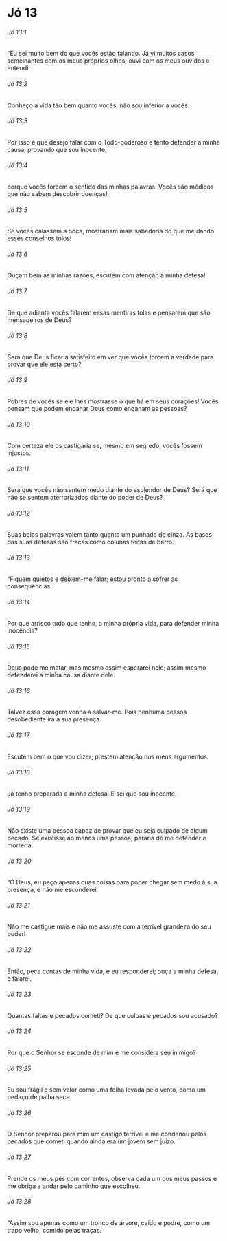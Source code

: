 # Jó 13

###### Jó 13:1

“Eu sei muito bem do que vocês estão falando. Já vi muitos casos semelhantes com os meus próprios olhos; ouvi com os meus ouvidos e entendi.

###### Jó 13:2

Conheço a vida tão bem quanto vocês; não sou inferior a vocês.

###### Jó 13:3

Por isso é que desejo falar com o Todo-poderoso e tento defender a minha causa, provando que sou inocente,

###### Jó 13:4

porque vocês torcem o sentido das minhas palavras. Vocês são médicos que não sabem descobrir doenças!

###### Jó 13:5

Se vocês calassem a boca, mostrariam mais sabedoria do que me dando esses conselhos tolos!

###### Jó 13:6

Ouçam bem as minhas razões, escutem com atenção a minha defesa!

###### Jó 13:7

De que adianta vocês falarem essas mentiras tolas e pensarem que são mensageiros de Deus?

###### Jó 13:8

Será que Deus ficaria satisfeito em ver que vocês torcem a verdade para provar que ele está certo?

###### Jó 13:9

Pobres de vocês se ele lhes mostrasse o que há em seus corações! Vocês pensam que podem enganar Deus como enganam as pessoas?

###### Jó 13:10

Com certeza ele os castigaria se, mesmo em segredo, vocês fossem injustos.

###### Jó 13:11

Será que vocês não sentem medo diante do esplendor de Deus? Será que não se sentem aterrorizados diante do poder de Deus?

###### Jó 13:12

Suas belas palavras valem tanto quanto um punhado de cinza. As bases das suas defesas são fracas como colunas feitas de barro.

###### Jó 13:13

“Fiquem quietos e deixem-me falar; estou pronto a sofrer as consequências.

###### Jó 13:14

Por que arrisco tudo que tenho, a minha própria vida, para defender minha inocência?

###### Jó 13:15

Deus pode me matar, mas mesmo assim esperarei nele; assim mesmo defenderei a minha causa diante dele.

###### Jó 13:16

Talvez essa coragem venha a salvar-me. Pois nenhuma pessoa desobediente irá à sua presença.

###### Jó 13:17

Escutem bem o que vou dizer; prestem atenção nos meus argumentos.

###### Jó 13:18

Já tenho preparada a minha defesa. E sei que sou inocente.

###### Jó 13:19

Não existe uma pessoa capaz de provar que eu seja culpado de algum pecado. Se existisse ao menos uma pessoa, pararia de me defender e morreria.

###### Jó 13:20

“Ó Deus, eu peço apenas duas coisas para poder chegar sem medo à sua presença, e não me esconderei.

###### Jó 13:21

Não me castigue mais e não me assuste com a terrível grandeza do seu poder!

###### Jó 13:22

Então, peça contas de minha vida, e eu responderei; ouça a minha defesa, e falarei.

###### Jó 13:23

Quantas faltas e pecados cometi? De que culpas e pecados sou acusado?

###### Jó 13:24

Por que o Senhor se esconde de mim e me considera seu inimigo?

###### Jó 13:25

Eu sou frágil e sem valor como uma folha levada pelo vento, como um pedaço de palha seca.

###### Jó 13:26

O Senhor preparou para mim um castigo terrível e me condenou pelos pecados que cometi quando ainda era um jovem sem juízo.

###### Jó 13:27

Prende os meus pés com correntes, observa cada um dos meus passos e me obriga a andar pelo caminho que escolheu.

###### Jó 13:28

“Assim sou apenas como um tronco de árvore, caído e podre, como um trapo velho, comido pelas traças.

